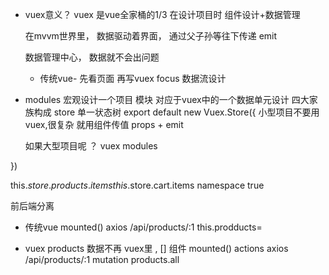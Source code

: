 - vuex意义？
  vuex 是vue全家桶的1/3
  在设计项目时 组件设计+数据管理

  在mvvm世界里，  数据驱动着界面，
  通过父子孙等往下传递 emit 

  数据管理中心，   数据就不会出问题

  - 传统vue- 
  先看页面 再写vuex
 focus 数据流设计

- modules 
 宏观设计一个项目
 模块 对应于vuex中的一个数据单元设计   四大家族构成
 store  单一状态树
 export default new 
 Vuex.Store({
    小型项目不要用vuex,很复杂
    就用组件传值  props + emit

    如果大型项目呢 ？ vuex modules

 })


   this.$store.products.items
   this.$store.cart.items
   namespace true


前后端分离
- 传统vue
 mounted()
  axios /api/products/:1
  this.prodducts=

- vuex
  products 数据不再 vuex里 , []
  组件 mounted()
   actions 
   axios /api/products/:1
   mutation
   products.all